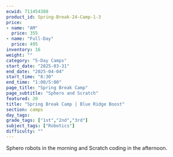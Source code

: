 ```yaml
---
ecwid: 711454388
product_id: Spring-Break-24-Camp-1-3
price:
- name: "AM"
  price: 355
- name: "Full-Day"
  price: 495
inventory: 16
weight: ""
category: "5-Day Camps"
start_date: "2025-03-31"
end_date: "2025-04-04"
start_time: "8:30"
end_time: "1:00/5:00"
page_title: "Spring Break Camp"
page_subtitle: "Sphero and Scratch"
featured: 20
title: "Spring Break Camp | Blue Ridge Boost"
section: camps
day_tags: 
grade_tags: ["1st","2nd","3rd"]
subject_tags: ["Robotics"]
difficulty: ""
---
```

<p>Sphero robots in the morning and Scratch coding in the afternoon.</p>
